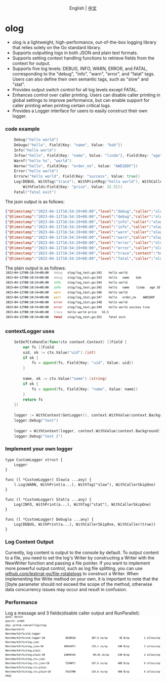 <p align="center">
    <br> English | <a href="README-CN.md">中文</a>
</p>

# olog
* olog is a lightweight, high-performance, out-of-the-box logging library that relies solely on the Go standard library.
* Supports outputting logs in both JSON and plain text formats.
* Supports setting context handling functions to retrieve fields from the context for output.
* Supports five log levels: DEBUG, INFO, WARN, ERROR, and FATAL, corresponding to the "debug", "info", "warn", "error", and "fatal" tags. Users can also define their own semantic tags, such as "slow" and "stat".
* Provides output switch control for all log levels except FATAL.
* Enhances control over caller printing. Users can disable caller printing in global settings to improve performance, but can enable support for caller printing when printing certain critical logs.
* Provides a Logger interface for users to easily construct their own logger.

### code example
```go
    Debug("hello world")
    Debugw("hello", Field{Key: "name", Value: "bob"})
    Info("hello world")
    Infow("hello", Field{Key: "name", Value: "linda"}, Field{Key: "age", Value: 18})
    Warnf("hello %s", "world")
    Warnw("hello", Field{Key: "order_no", Value: "AWESDDF"})
    Error("hello world")
    Errorw("hello world", Field{Key: "success", Value: true})
    Log(DEBUG, WithTag("trace"), WithPrintMsg("hello world"), WithCaller(false),
        WithFields(Field{Key: "price", Value: 32.5}))
    Fatal("fatal exit")
```
The json output is as follows:
```json
{"@timestamp":"2023-04-11T16:54:19+08:00","level":"debug","caller":"olog/log_test.go:501","content":"hello world"}
{"@timestamp":"2023-04-11T16:54:19+08:00","level":"debug","caller":"olog/log_test.go:502","content":"hello","name":"bob"}
{"@timestamp":"2023-04-11T16:54:19+08:00","level":"info","caller":"olog/log_test.go:503","content":"hello world"}
{"@timestamp":"2023-04-11T16:54:19+08:00","level":"info","caller":"olog/log_test.go:504","content":"hello","name":"linda","age":18}
{"@timestamp":"2023-04-11T16:54:19+08:00","level":"warn","caller":"olog/log_test.go:505","content":"hello world"}
{"@timestamp":"2023-04-11T16:54:19+08:00","level":"warn","caller":"olog/log_test.go:506","content":"hello","order_no":"AWESDDF"}
{"@timestamp":"2023-04-11T16:54:19+08:00","level":"error","caller":"olog/log_test.go:507","content":"hello world"}
{"@timestamp":"2023-04-11T16:54:19+08:00","level":"error","caller":"olog/log_test.go:508","content":"hello world","success":true}
{"@timestamp":"2023-04-11T16:54:19+08:00","level":"trace","content":"hello world","price":32.5}
{"@timestamp":"2023-04-11T16:54:19+08:00","level":"fatal","caller":"olog/log_test.go:511","content":"fatal exit"}
```
The plain output is as follows:
![plain](plain.webp)

### contextLogger uses
```go
    SetDefCtxHandle(func(ctx context.Context) []Field {
		var fs []Field
		uid, ok := ctx.Value("uid").(int)
		if ok {
			fs = append(fs, Field{Key: "uid", Value: uid})
		}

		name, ok := ctx.Value("name").(string)
		if ok {
			fs = append(fs, Field{Key: "name", Value: name})
		}
		return fs
	})

    logger := WithContext(GetLogger(), context.WithValue(context.Background(), "uid", 3))
	logger.Debug("test")
	
	logger = WithContext(logger, context.WithValue(context.Background(), "name", "bob"))
	logger.Debug("test 2")
```

### Implement your own logger
```
type CustomLogger struct {
	Logger
}

func (l *CustomLogger) Slow(a ...any) {
	l.Log(WARN, WithPrint(a...), WithTag("slow"), WithCallerSkipOne)
}

func (l *CustomLogger) Stat(a ...any) {
	Log(INFO, WithPrint(a...), WithTag("stat"), WithCallerSkipOne)
}

func (l *CustomLogger) Debug(a ...any) {
	Log(DEBUG, WithPrint(a...), WithCallerSkipOne, WithCaller(true))
}
```

### Log Content Output
Currently, log content is output to the console by default. 
To output content to a file, you need to set the log's Writer by constructing a Writer with the NewWriter function and passing a file pointer.
If you want to implement more powerful output control, such as log file splitting, you can use [github.com/lestrrat-go/file-rotatelogs](https://github.com/lestrrat-go/file-rotatelogs) to construct a Writer.
When implementing the Write method on your own, it is important to note that the []byte parameter should not exceed the scope of the method, otherwise data concurrency issues may occur and result in confusion.

### Performance
Log a message and 3 fields(disable caller output and RunParallel):
![bench](bench.webp)
